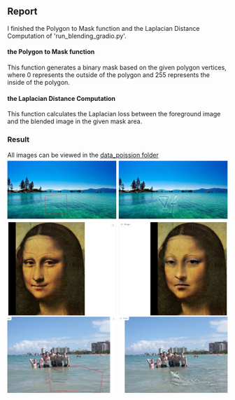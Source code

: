 ## Report
I finished the Polygon to Mask function and the Laplacian Distance Computation of 'run_blending_gradio.py'.
#### the Polygon to Mask function
This function generates a binary mask based on the given polygon vertices, where 0 represents the outside of the polygon and 255 represents the inside of the polygon.
#### the Laplacian Distance Computation
This function calculates the Laplacian loss between the foreground image and the blended image in the given mask area.
### Result
All  images can be viewed in the [data_poission folder](data_poission/)
<img src="data_poission/equation/result.png" alt="alt text" width="800">
<img src="data_poission/monolisa/result.png" alt="alt text" width="800">
<img src="data_poission/water/result.png" alt="alt text" width="800">
